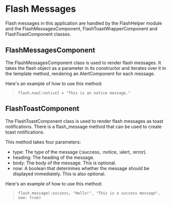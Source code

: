 # Flash Messages

Flash messages in this application are handled by the FlashHelper module and the FlashMessagesComponent, FlashToastWrapperComponent and FlashToastComponent classes.

## FlashMessagesComponent

The FlashMessagesComponent class is used to render flash messages. It takes the flash object as a parameter in its constructor and iterates over it in the template method, rendering an AlertComponent for each message.

Here's an example of how to use this method:

> `flash.now[:notice] = "This is an notice message."`

## FlashToastComponent

The FlashToastComponent class is used to render flash messages as toast notifications. There is a flash_message method that can be used to create toast notifications.

This method takes four parameters:

- type: The type of the message (:success, :notice, :alert, :error).
- heading: The heading of the message.
- body: The body of the message. This is optional.
- now: A boolean that determines whether the message should be displayed immediately. This is also optional.

Here's an example of how to use this method:
> `flash_message(:success, "Hello!", "This is a success message", now: true)`
